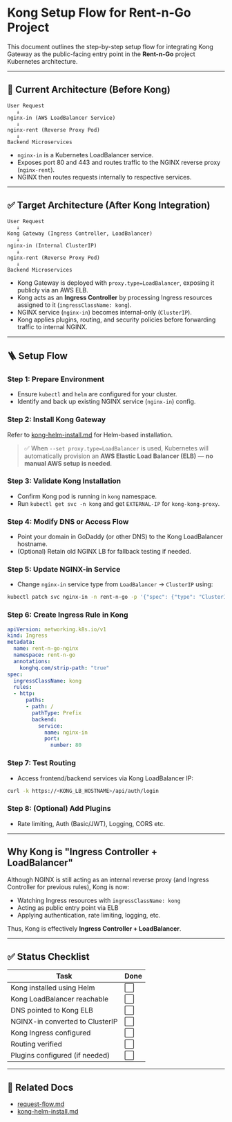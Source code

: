 # Kong Setup Flow for Rent-n-Go Project

This document outlines the step-by-step setup flow for integrating Kong Gateway as the public-facing entry point in the **Rent-n-Go** project Kubernetes architecture.

---

## 🔧 Current Architecture (Before Kong)

```
User Request
   ↓
nginx-in (AWS LoadBalancer Service)
   ↓
nginx-rent (Reverse Proxy Pod)
   ↓
Backend Microservices
```

* `nginx-in` is a Kubernetes LoadBalancer service.
* Exposes port 80 and 443 and routes traffic to the NGINX reverse proxy (`nginx-rent`).
* NGINX then routes requests internally to respective services.

---

## ✅ Target Architecture (After Kong Integration)

```
User Request
   ↓
Kong Gateway (Ingress Controller, LoadBalancer)
   ↓
nginx-in (Internal ClusterIP)
   ↓
nginx-rent (Reverse Proxy Pod)
   ↓
Backend Microservices
```

* Kong Gateway is deployed with `proxy.type=LoadBalancer`, exposing it publicly via an AWS ELB.
* Kong acts as an **Ingress Controller** by processing Ingress resources assigned to it (`ingressClassName: kong`).
* NGINX service (`nginx-in`) becomes internal-only (`ClusterIP`).
* Kong applies plugins, routing, and security policies before forwarding traffic to internal NGINX.

---

## 🪜 Setup Flow

### Step 1: Prepare Environment
- Ensure `kubectl` and `helm` are configured for your cluster.
- Identify and back up existing NGINX service (`nginx-in`) config.

### Step 2: Install Kong Gateway
Refer to [kong-helm-install.md](./kong-helm-install.md) for Helm-based installation.

> ✅ When `--set proxy.type=LoadBalancer` is used, Kubernetes will automatically provision an **AWS Elastic Load Balancer (ELB)** — **no manual AWS setup is needed**.

### Step 3: Validate Kong Installation
- Confirm Kong pod is running in `kong` namespace.
- Run `kubectl get svc -n kong` and get `EXTERNAL-IP` for `kong-kong-proxy`.

### Step 4: Modify DNS or Access Flow
- Point your domain in GoDaddy (or other DNS) to the Kong LoadBalancer hostname.
- (Optional) Retain old NGINX LB for fallback testing if needed.

### Step 5: Update NGINX-in Service
- Change `nginx-in` service type from `LoadBalancer` → `ClusterIP` using:

```bash
kubectl patch svc nginx-in -n rent-n-go -p '{"spec": {"type": "ClusterIP"}}'
```

### Step 6: Create Ingress Rule in Kong

```yaml
apiVersion: networking.k8s.io/v1
kind: Ingress
metadata:
  name: rent-n-go-nginx
  namespace: rent-n-go
  annotations:
    konghq.com/strip-path: "true"
spec:
  ingressClassName: kong
  rules:
  - http:
      paths:
      - path: /
        pathType: Prefix
        backend:
          service:
            name: nginx-in
            port:
              number: 80
```

### Step 7: Test Routing
- Access frontend/backend services via Kong LoadBalancer IP:
```bash
curl -k https://<KONG_LB_HOSTNAME>/api/auth/login
```

### Step 8: (Optional) Add Plugins
- Rate limiting, Auth (Basic/JWT), Logging, CORS etc.

---


## Why Kong is "Ingress Controller + LoadBalancer"

Although NGINX is still acting as an internal reverse proxy (and Ingress Controller for previous rules), Kong is now:

- Watching Ingress resources with `ingressClassName: kong`
- Acting as public entry point via ELB
- Applying authentication, rate limiting, logging, etc.

Thus, Kong is effectively **Ingress Controller + LoadBalancer**.

---

## ✅ Status Checklist

| Task                                | Done |
|-------------------------------------|------|
| Kong installed using Helm           | ⬜   |
| Kong LoadBalancer reachable         | ⬜   |
| DNS pointed to Kong ELB             | ⬜   |
| NGINX-in converted to ClusterIP     | ⬜   |
| Kong Ingress configured             | ⬜   |
| Routing verified                    | ⬜   |
| Plugins configured (if needed)      | ⬜   |

---

## 📂 Related Docs

- [request-flow.md](./request-flow.md)
- [kong-helm-install.md](./kong-helm-install.md)
